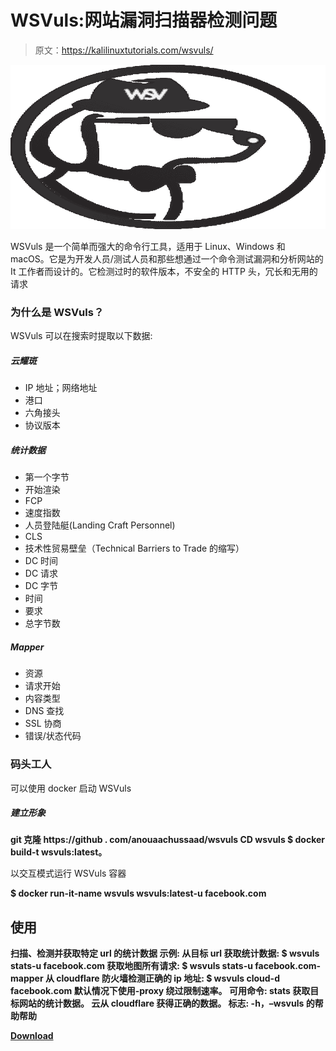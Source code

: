 # WSVuls:网站漏洞扫描器检测问题

> 原文：<https://kalilinuxtutorials.com/wsvuls/>

[![](img/ff659953c3f45f210dfbef4e7a9c90ed.png)](https://blogger.googleusercontent.com/img/b/R29vZ2xl/AVvXsEhKXj7KZgC6gjj9v-FRUDkwyDlcG1x7fmoaE87WEpVvdwSvfw3WlMD4p9clsj2qHgTCeYCSVvubG873Wr_ZTiFZiZnUCKKrwjyJqzaW2-4hNcHxHn0z4yPEoRGQcrrKSBaJOGN9Xvi3q_zLWj35rtfC7_6m92pT4Z5JId7IMK11NmrZFWAopxJKTwZ0/s728/68747470733a2f2f692e6962622e636f2f6d4242796d43542f5753562e706e67%20(1).png)

WSVuls 是一个简单而强大的命令行工具，适用于 Linux、Windows 和 macOS。它是为开发人员/测试人员和那些想通过一个命令测试漏洞和分析网站的 It 工作者而设计的。它检测过时的软件版本，不安全的 HTTP 头，冗长和无用的请求

### 为什么是 WSVuls？

WSVuls 可以在搜索时提取以下数据:

##### 云耀斑

*   IP 地址；网络地址
*   港口
*   六角接头
*   协议版本

##### 统计数据

*   第一个字节
*   开始渲染
*   FCP
*   速度指数
*   人员登陆艇(Landing Craft Personnel)
*   CLS
*   技术性贸易壁垒（Technical Barriers to Trade 的缩写）
*   DC 时间
*   DC 请求
*   DC 字节
*   时间
*   要求
*   总字节数

##### Mapper

*   资源
*   请求开始
*   内容类型
*   DNS 查找
*   SSL 协商
*   错误/状态代码

### 码头工人

可以使用 docker 启动 WSVuls

##### 建立形象

**git 克隆 https://github . com/anouaachussaad/wsvuls
CD wsvuls
$ docker build-t wsvuls:latest。**

以交互模式运行 WSVuls 容器

**$ docker run-it-name wsvuls wsvuls:latest-u facebook.com**

## 使用

**扫描、检测并获取特定 url 的统计数据
示例:
从目标 url 获取统计数据:
$ wsvuls stats-u facebook.com
获取地图所有请求:
$ wsvuls stats-u facebook.com-mapper
从 cloudflare 防火墙检测正确的 ip 地址:
$ wsvuls cloud-d facebook.com
默认情况下使用-proxy 绕过限制速率。
可用命令:
stats 获取目标网站的统计数据。
云从 cloudflare 获得正确的数据。
标志:
-h，–wsvuls 的帮助帮助**

[**Download**](https://github.com/anouarbensaad/wsvuls)